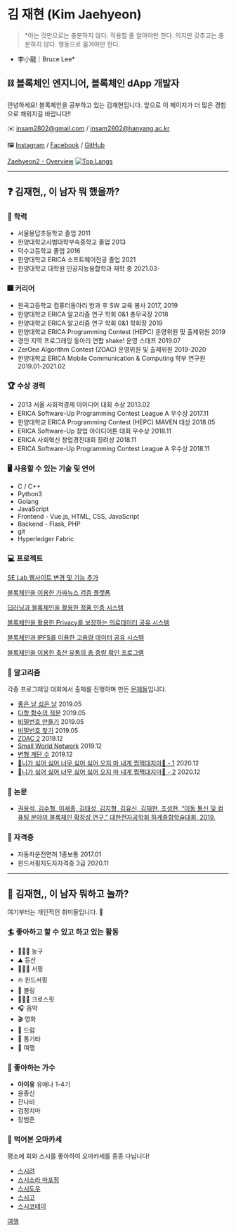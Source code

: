 # 김 재현 (Kim Jaehyeon)

> *아는 것만으로는 충분하지 않다. 적용할 줄 알아야만 한다. 의지만 갖추고는 충분하지 않다. 행동으로 옮겨야만 한다.

- 李小龍｜Bruce Lee*

## ⛓️ 블록체인 엔지니어, 블록체인 dApp 개발자

안녕하세요! 블록체인을 공부하고 있는 김재현입니다. 앞으로 이 페이지가 더 많은 경험으로 채워지길 바랍니다!!

✉️ [insam2802@gmail.com](mailto:insam2802@gmail.com) / [insam2802@hanyang.ac.kr](mailto:insam2802@hanyang.ac.kr)

🖼️ [Instagram](https://www.instagram.com/strong_zvehyeon2) / [Facebook](https://www.facebook.com/Zaehyeon2/) / [GitHub](https://github.com/Zaehyeon2)

[Zaehyeon2 - Overview](https://github.com/Zaehyeon2)
[![Top Langs](https://github-readme-stats.vercel.app/api/top-langs/?username=Zaehyeon2&layout=compact)](https://github.com/anuraghazra/github-readme-stats)


---

## ❓ 김재현,, 이 남자 뭐 했을까?

### 🏫 학력

- 서울용답초등학교 졸업 2011
- 한양대학교사범대학부속중학교 졸업 2013
- 덕수고등학교 졸업 2016
- 한양대학교 ERICA 소프트웨어전공 졸업 2021
- 한양대학교 대학원 인공지능융합학과 재학 중 2021.03-

### 🎆 커리어

- 원곡고등학교 컴퓨터동아리 방과 후 SW 교육 봉사 2017, 2019
- 한양대학교 ERICA 알고리즘 연구 학회 0&1 총무국장 2018
- 한양대학교 ERICA 알고리즘 연구 학회 0&1 학회장 2019
- 한양대학교 ERICA Programming Contest (HEPC) 운영위원 및 출제위원 2019
- 경인 지역 프로그래밍 동아리 연합 shake! 운영 스태프 2019.07
- ZerOne Algorithm Contest (ZOAC) 운영위원 및 출제위원 2019-2020
- 한양대학교 ERICA Mobile Communication & Computing 학부 연구원 2019.01-2021.02

### 🏆 수상 경력

- 2013 서울 사회적경제 아이디어 대회 수상 2013.02
- ERICA Software-Up Programming Contest League A 우수상 2017.11
- 한양대학교 ERICA Programming Contest (HEPC) MAVEN 대상 2018.05
- ERICA Software-Up 창업 아이디어톤 대회 우수상 2018.11
- ERICA 사회혁신 창업경진대회 장려상 2018.11
- ERICA Software-Up Programming Contest League A 우수상 2018.11

### 🖥️ 사용할 수 있는 기술 및 언어

- C / C++
- Python3
- Golang
- JavaScript
- Frontend - Vue.js, HTML, CSS, JavaScript
- Backend - Flask, PHP
- git
- Hyperledger Fabric

### 💻 프로젝트

[SE Lab 웹사이트 변경 및 기능 추가 ](https://www.notion.so/thekingod/SE-Lab-4595c97e77634ad8895dff64d962c47a)

[블록체인을 이용한 가짜뉴스 검증 플랫폼](https://www.notion.so/thekingod/907c201b03e247dfafee3ae48399b6de)

[딥러닝과 블록체인을 활용한 정품 인증 시스템](https://www.notion.so/thekingod/8c5e6e3de6cc49028e16b3a41d75b97c)

[블록체인을 활용한 Privacy를 보장하는 의료데이터 공유 시스템](https://www.notion.so/thekingod/Privacy-5327b2862abe4e069b97c403fa4cd103)

[블록체인과 IPFS를 이용한 고용량 데이터 공유 시스템](https://www.notion.so/thekingod/IPFS-495488882ea540c3ad7e473f614f9bb3)

[블록체인을 이용한 축산 유통의 총 중량 확인 프로그램](https://www.notion.so/thekingod/703f4267d92246d6b77ba4dcf364a490)

### 📜 알고리즘

각종 프로그래밍 대회에서 출제를 진행하며 만든 [문제들](https://www.acmicpc.net/problemset?sort=no_asc&author=TheKinGoD&author_type=1)입니다.

- [좋은 날 싫은 날](https://www.acmicpc.net/problem/17211) 2019.05
- [다항 함수의 적분](https://www.acmicpc.net/problem/17214) 2019.05
- [비밀번호 만들기](https://www.acmicpc.net/problem/17218) 2019.05
- [비밀번호 찾기](https://www.acmicpc.net/problem/17219) 2019.05
- [ZOAC 2](https://www.acmicpc.net/problem/18238) 2019.12
- [Small World Network](https://www.acmicpc.net/problem/18243) 2019.12
- [변형 계단 수](https://www.acmicpc.net/problem/18244) 2019.12
- [🎵니가 싫어 싫어 너무 싫어 싫어 오지 마 내게 찝쩍대지마🎵 - 1](https://www.acmicpc.net/problem/20440) 2020.12
- [🎵니가 싫어 싫어 너무 싫어 싫어 오지 마 내게 찝쩍대지마🎵 - 2](https://www.acmicpc.net/problem/20441) 2020.12

### 📄 논문

- [권용석, 김수형, 이세종, 김태성, 김지형, 김유신, 김재현, 조성현, “이동 통신 및 컴퓨팅 분야의 블록체인 확장성 연구,” 대한전자공학회 하계종합학술대회, 2019.](http://www.dbpia.co.kr/Journal/articleDetail?nodeId=NODE08762314)

### 🔧 자격증

- 자동차운전면허 1종보통 2017.01
- 윈드서핑지도자자격증 3급 2020.11

---

## 🐢 김재현,, 이 남자 뭐하고 놀까?

여기부터는 개인적인 취미들입니다. 👅

### 🏄 좋아하고 할 수 있고 하고 있는 활동

- ⛹🏻‍♂️ 농구
- ⛰ 등산
- 🏄🏻‍♂️ 서핑
- ⛵️ 윈드서핑
- 🎳 볼링
- 🏋🏻‍♂️ 크로스핏
- 🎧 음악
- 🎬 영화
- 🥁 드럼
- 🎸 통기타
- 🛫 여행

### 🎵 좋아하는 가수

- **아이유** 유애나 1-4기
- 윤종신
- 잔나비
- 검정치마
- 장범준

### 🍣 먹어본 오마카세

평소에 회와 스시를 좋아하여 오마카세를 종종 다닙니다!

- [스시려](https://place.map.kakao.com/25071301?service=search_pc)
- [스시소라 마포점](https://place.map.kakao.com/2115306821?service=search_pc)
- [스시도우](https://place.map.kakao.com/1099397266?service=search_pc)
- [스시고](https://place.map.kakao.com/18451306?service=search_pc)
- [스시코테이](https://place.map.kakao.com/1708634672?service=search_pc)

[여행](https://www.notion.so/thekingod/62a7325b0ce842de9ba4ed1ff704fb85?v=517b3755f9e74e2281fa5c07c764e022)
